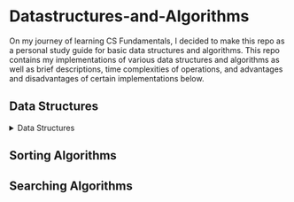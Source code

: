# Datastructures-and-Algorithms
On my journey of learning CS Fundamentals, I decided to make this repo as a personal study guide for basic data structures and algorithms. This repo contains my implementations of various data structures and algorithms as well as brief descriptions, time complexities of operations, and advantages and disadvantages of certain implementations below.


## Data Structures
<details>
  <summary>Data Structures</summary>
</details>

## Sorting Algorithms

## Searching Algorithms
  
